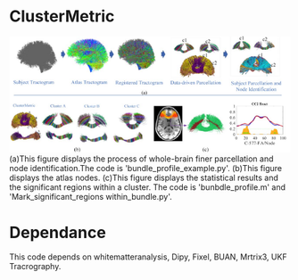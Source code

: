 # ClusterMetric
![image](https://github.com/A203-IPIS/ClusterMetric/blob/main/bundle%20profile.png)
(a)This figure displays the process of whole-brain finer parcellation and node identification.The code is 'bundle_profile_example.py'.
(b)This figure displays the atlas nodes. (c)This figure displays the statistical results and the significant regions within  a cluster. The code is 'bunbdle_profile.m'  and 'Mark_significant_regions within_bundle.py'. 

# Dependance 
This code depends on whitematteranalysis, Dipy, Fixel, BUAN, Mrtrix3, UKF Tracrography.


